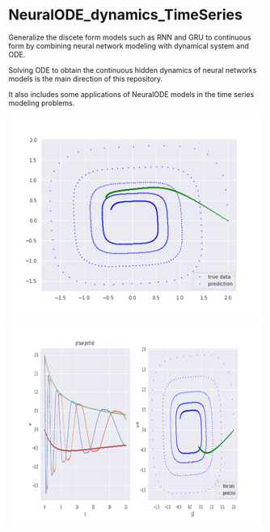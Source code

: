 # NeuralODE_dynamics_TimeSeries


Generalize the discete form models such as RNN and GRU to continuous form by combining neural network modeling with dynamical system and ODE. 

Solving ODE to obtain the continuous hidden dynamics of neural networks models is the main direction of this repository. 

It also includes some applications of NeuralODE models in the time series modeling problems.


<p align="center">
<img align="middle" src="./timeSeries_sim_NeuralODE.gif" alt="ODE Time Series Simulation" width="500" height="400" />
</p>


<p align="center">
<img align="middle" src="./figures/timeSeries_sim_NeuralODE2.gif" alt="ODE Time Series Simulation" width="800" height="400" />
</p>
